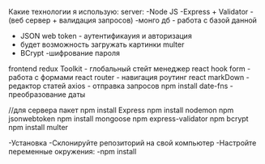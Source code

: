 Какие технологии я использую: server: 
-Node JS 
-Express + Validator - (веб сервер + валидация запросов)
-монго дб - работа с базой данной
- JSON web token - аутентификауия и авторизация
- будет возможность загружать картинки multer
- BCrypt -шифрование пароля
  
frontend
redux Toolkit - глобальный стейт менеджер 
react hook form - работа  с формами 
react router - навигация роутинг
react markDown - редактор статей
axios - отправка запросов
npm install date-fns - преобразование даты

//для сервера пакет
npm install Express
npm install nodemon
npm jsonwebtoken
npm install mongoose
npm express-validator
npm bcrypt
npm install multer

-Установка -Склонируйте репозиторий на свой компьютер -Настройте переменные окружения: -npm install 
